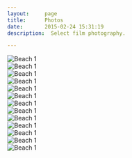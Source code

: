 ```yaml
---
layout:     page
title:      Photos
date:       2015-02-24 15:31:19
description:  Select film photography.

---
```


<div class="oversize-graphic">
   <img src="../../images/projects/film/film-hawk.jpg" alt="Beach 1" data-action="zoom">
</div>

<div class="oversize-graphic">
    <img src="../../images/projects/film/film-eagle.jpg" alt="Beach 1" data-action="zoom">
</div>


<div class="oversize-graphic">
    <img src="../../images/projects/film/film-elsa1.jpg" alt="Beach 1" data-action="zoom">
</div>

<div class="oversize-graphic">
    <img src="../../images/projects/film/film-gasworks.jpg" alt="Beach 1" data-action="zoom">
</div>

<div class="oversize-graphic">
    <img src="../../images/projects/film/film-beach1.jpg" alt="Beach 1" data-action="zoom">
</div>

<div class="oversize-graphic">
    <img src="../../images/projects/film/film-dodge.jpg" alt="Beach 1" data-action="zoom">
</div>


<div class="oversize-graphic">
    <img src="../../images/projects/film/film-forest.jpg" alt="Beach 1" data-action="zoom">
</div>


<div class="oversize-graphic">
    <img src="../../images/projects/film/film-monster-jam.jpg" alt="Beach 1" data-action="zoom">
</div>

<div class="oversize-graphic">
          <img src="../../images/projects/film/film-national-gallery.jpg" alt="Beach 1" data-action="zoom">
 </div>
      
<div class="oversize-graphic">
   <img src="../../images/projects/film/film-double1.jpg" alt="Beach 1" data-action="zoom">
</div>

<div class="oversize-graphic">
   <img src="../../images/projects/film/film-beach2.jpg" alt="Beach 1" data-action="zoom">
</div>

<div class="oversize-graphic">
   <img src="../../images/projects/film/film-wadc.jpg" alt="Beach 1" data-action="zoom">
</div>

<div class="oversize-graphic">
   <img src="../../images/projects/film/film-canon-beach.jpg" alt="Beach 1" data-action="zoom">
</div>

<div class="product-spacer"> </div>



